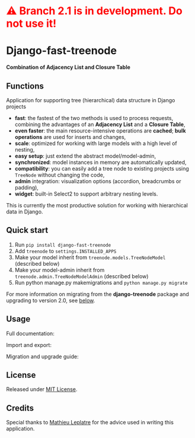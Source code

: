 
# <span style="color:red">⚠️ Branch 2.1 is in development. Do not use it!</span>


# Django-fast-treenode 
__Combination of Adjacency List and Closure Table__

## Functions
Application for supporting tree (hierarchical) data structure in Django projects
* **fast**: the fastest of the two methods is used to process requests, combining the advantages of an **Adjacency List** and a **Closure Table**,
* **even faster**: the main resource-intensive operations are **cached**; **bulk operations** are used for inserts and changes,
* **scale**: optimized for working with large models with a high level of nesting,
* **easy setup**: just extend the abstract model/model-admin,
* **synchronized**: model instances in memory are automatically updated,
* **compatibility**: you can easily add a tree node to existing projects using `TreeNode` without changing the code,
* **admin** integration: visualization options (accordion, breadcrumbs or padding),
* **widget**: built-in Select2 to support arbitrary nesting levels.

This is currently the most productive solution for working with hierarchical data in Django.

## Quick start
1. Run ```pip install django-fast-treenode```
2. Add ```treenode``` to ```settings.INSTALLED_APPS```
3. Make your model inherit from ```treenode.models.TreeNodeModel``` (described below)
4. Make your model-admin inherit from ```treenode.admin.TreeNodeModelAdmin``` (described below)
5. Run python manage.py makemigrations and ```python manage.py migrate```

For more information on migrating from the **django-treenode** package and upgrading to version 2.0, see [below](#migration-guide).

## Usage

Full documentation:

Import and export:

Migration and upgrade guide:

## License
Released under [MIT License](https://github.com/TimurKady/django-fast-treenode/blob/main/LICENSE).

## Credits
Special thanks to [Mathieu Leplatre](https://blog.mathieu-leplatre.info/pages/about.html) for the advice used in writing this application.
